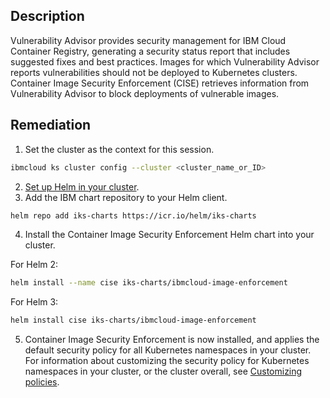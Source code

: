 ## Description

Vulnerability Advisor provides security management for IBM Cloud Container Registry,
generating a security status report that includes suggested fixes and best practices. Images
for which Vulnerability Advisor reports vulnerabilities should not be deployed to
Kubernetes clusters. Container Image Security Enforcement (CISE) retrieves information
from Vulnerability Advisor to block deployments of vulnerable images.

## Remediation

1. Set the cluster as the context for this session.

```bash
ibmcloud ks cluster config --cluster <cluster_name_or_ID>
```

2. [Set up Helm in your cluster](https://cloud.ibm.com/docs/containers?topic=containers-helm#helm).
3. Add the IBM chart repository to your Helm client.

```bash
helm repo add iks-charts https://icr.io/helm/iks-charts
```

4. Install the Container Image Security Enforcement Helm chart into your cluster.

For Helm 2:

```bash
helm install --name cise iks-charts/ibmcloud-image-enforcement
```

For Helm 3:

```bash
helm install cise iks-charts/ibmcloud-image-enforcement
```

5. Container Image Security Enforcement is now installed, and applies the default
security policy for all Kubernetes namespaces in your cluster. For information about
customizing the security policy for Kubernetes namespaces in your cluster, or the
cluster overall, see [Customizing policies](https://cloud.ibm.com/docs/Registry?topic=Registry-security_enforce_portieris#customize_policies).